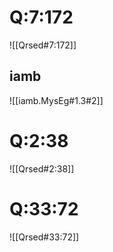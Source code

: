 
# Q:7:172
![[Qrsed#7:172]]

## iamb
![[iamb.MysEg#1.3#2]]

# Q:2:38
![[Qrsed#2:38]]

# Q:33:72
![[Qrsed#33:72]]